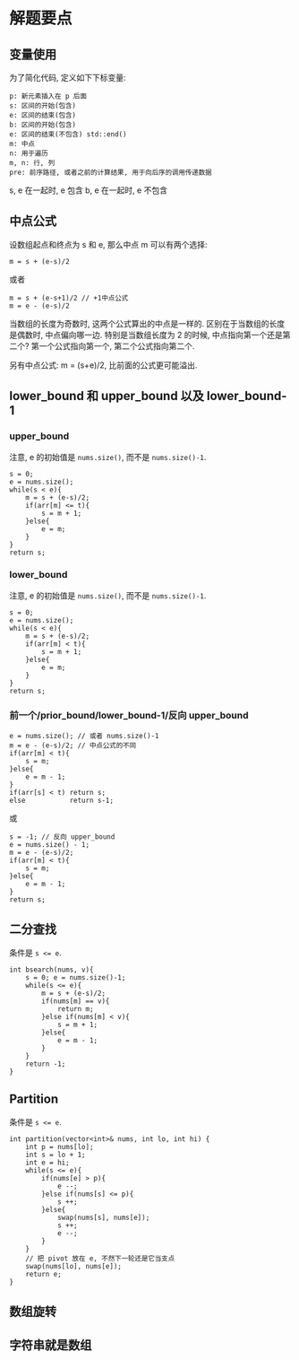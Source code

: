 # 解题要点

## 变量使用

为了简化代码, 定义如下下标变量:

	p: 新元素插入在 p 后面
	s: 区间的开始(包含)
	e: 区间的结束(包含)
	b: 区间的开始(包含)
	e: 区间的结束(不包含) std::end()
	m: 中点
	n: 用于遍历
	m, n: 行, 列
	pre: 前序路径, 或者之前的计算结果, 用于向后序的调用传递数据

s, e 在一起时, e 包含
b, e 在一起时, e 不包含

## 中点公式

设数组起点和终点为 s 和 e, 那么中点 m 可以有两个选择:

	m = s + (e-s)/2

或者

	m = s + (e-s+1)/2 // +1中点公式
	m = e - (e-s)/2

当数组的长度为奇数时, 这两个公式算出的中点是一样的. 区别在于当数组的长度是偶数时, 中点偏向哪一边. 特别是当数组长度为 2 的时候, 中点指向第一个还是第二个? 第一个公式指向第一个, 第二个公式指向第二个.

另有中点公式: m = (s+e)/2, 比前面的公式更可能溢出.

## lower_bound 和 upper_bound 以及 lower_bound-1

### upper_bound

注意, e 的初始值是 `nums.size()`, 而不是 `nums.size()-1`.

	s = 0;
	e = nums.size();
	while(s < e){
		m = s + (e-s)/2;
		if(arr[m] <= t){
			s = m + 1;
		}else{
			e = m;
		}
	}
	return s;

### lower_bound

注意, e 的初始值是 `nums.size()`, 而不是 `nums.size()-1`.

	s = 0;
	e = nums.size();
	while(s < e){
		m = s + (e-s)/2;
		if(arr[m] < t){
			s = m + 1;
		}else{
			e = m;
		}
	}
	return s;

### 前一个/prior_bound/lower_bound-1/反向 upper_bound

	e = nums.size(); // 或者 nums.size()-1
	m = e - (e-s)/2; // 中点公式的不同
	if(arr[m] < t){
		s = m;
	}else{
		e = m - 1;
	}
	if(arr[s] < t) return s;
	else           return s-1;

或

	s = -1; // 反向 upper_bound
	e = nums.size() - 1;
	m = e - (e-s)/2;
	if(arr[m] < t){
	    s = m;
	}else{
	    e = m - 1;
	}
	return s;

## 二分查找

条件是 `s <= e`.

	int bsearch(nums, v){
		s = 0; e = nums.size()-1;
		while(s <= e){
			m = s + (e-s)/2;
			if(nums[m] == v){
				return m;
			}else if(nums[m] < v){
				s = m + 1;
			}else{
				e = m - 1;
			}
		}
		return -1;
	}

## Partition

条件是 `s <= e`.

	int partition(vector<int>& nums, int lo, int hi) {
		int p = nums[lo];
		int s = lo + 1;
		int e = hi;
		while(s <= e){
			if(nums[e] > p){
				e --;
			}else if(nums[s] <= p){
				s ++;
			}else{
				swap(nums[s], nums[e]);
				s ++;
				e --;
			}
		}
		// 把 pivot 放在 e, 不然下一轮还是它当支点
		swap(nums[lo], nums[e]);
		return e;
	}

## 数组旋转


## 字符串就是数组

